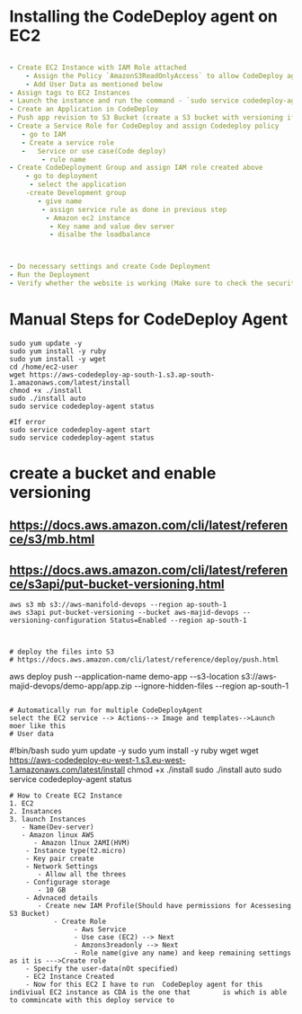 
# Installing the CodeDeploy agent on EC2
```YAML

- Create EC2 Instance with IAM Role attached
    - Assign the Policy `AmazonS3ReadOnlyAccess` to allow CodeDeploy agent to read the version from S3 Bucket
    - Add User Data as mentioned below
- Assign tags to EC2 Instances
- Launch the instance and run the command - `sudo service codedeploy-agent status` to validate - CodeDeploy Agent is not running in EC2 instance
- Create an Application in CodeDeploy
- Push app revision to S3 Bucket (create a S3 bucket with versioning if its not created) - see section - **deploy the files into S3** below
- Create a Service Role for CodeDeploy and assign Codedeploy policy
   - go to IAM
   - Create a service role
   -   Service or use case(Code deploy)
        - rule name
- Create CodeDeployment Group and assign IAM role created above
    - go to deployment
     - select the application
    -create Development group
       - give name
        - assign service rule as done in previous step
         - Amazon ec2 instance
          - Key name and value dev server
          - disalbe the loadbalance



- Do necessary settings and create Code Deployment
- Run the Deployment
- Verify whether the website is working (Make sure to check the security group of ec2 instance)
```
# Manual Steps for CodeDeploy Agent
```
sudo yum update -y
sudo yum install -y ruby
sudo yum install -y wget
cd /home/ec2-user
wget https://aws-codedeploy-ap-south-1.s3.ap-south-1.amazonaws.com/latest/install
chmod +x ./install
sudo ./install auto
sudo service codedeploy-agent status

#If error
sudo service codedeploy-agent start
sudo service codedeploy-agent status
```


# create a bucket and enable versioning
## https://docs.aws.amazon.com/cli/latest/reference/s3/mb.html
## https://docs.aws.amazon.com/cli/latest/reference/s3api/put-bucket-versioning.html
```
aws s3 mb s3://aws-manifold-devops --region ap-south-1 
aws s3api put-bucket-versioning --bucket aws-majid-devops --versioning-configuration Status=Enabled --region ap-south-1 



# deploy the files into S3
# https://docs.aws.amazon.com/cli/latest/reference/deploy/push.html
```
aws deploy push --application-name demo-app --s3-location s3://aws-majid-devops/demo-app/app.zip --ignore-hidden-files --region ap-south-1 
```

# Automatically run for multiple CodeDeployAgent
select the EC2 service --> Actions--> Image and templates-->Launch moer like this
# User data
```
#!bin/bash
sudo yum update -y
sudo yum install -y ruby wget
wget https://aws-codedeploy-eu-west-1.s3.eu-west-1.amazonaws.com/latest/install
chmod +x ./install
sudo ./install auto
sudo service codedeploy-agent status
```
# How to Create EC2 Instance
1. EC2
2. Insatances
3. launch Instances
   - Name(Dev-server)
   - Amazon linux AWS
      - Amazon lInux 2AMI(HVM)
    - Instance type(t2.micro)
    - Key pair create
    - Network Settings
       - Allow all the threes
    - Configurage storage
       - 10 GB
    - Advnaced details
       - Create new IAM Profile(Should have permissions for Acessesing S3 Bucket)
           - Create Role
                - Aws Service
                - Use case (EC2) --> Next
                - Amzons3readonly --> Next
                - Role name(give any name) and keep remaining settings as it is --->Create role
    - Specify the user-data(nOt specified)
    - EC2 Instance Created
    - Now for this EC2 I have to run  CodeDeploy agent for this indiviual EC2 instance as CDA is the one that        is which is able to commincate with this deploy service to                  
             
